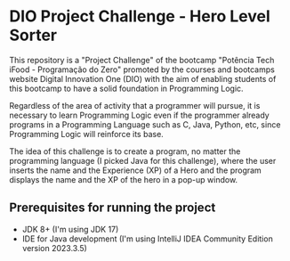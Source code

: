 # DIO Project Challenge - Hero Level Sorter

This repository is a "Project Challenge" of the bootcamp "Potência Tech iFood - Programação do Zero" promoted by the courses and bootcamps website Digital Innovation One (DIO) with the aim of enabling students of this bootcamp to have a solid foundation in Programming Logic.

Regardless of the area of activity that a programmer will pursue, it is necessary to learn Programming Logic even if the programmer already programs in a Programming Language such as C, Java, Python, etc, since Programming Logic will reinforce its base.

The idea of this challenge is to create a program, no matter the programming language (I picked Java for this challenge), where the user inserts the name and the Experience (XP) of a Hero and the program displays the name and the XP of the hero in a pop-up window.

## Prerequisites for running the project
- JDK 8+ (I'm using JDK 17)
- IDE for Java development (I'm using IntelliJ IDEA Community Edition version 2023.3.5)